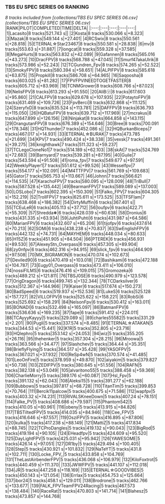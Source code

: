 ### TBS EU SPEC SERIES 06 RANKING
*8 tracks included from [collections/TBS EU SPEC SERIES 06.csv](collections/TBS EU SPEC SERIES 06.csv)*
|RANK|PILOT|COMPLETED|TIME|DELTA|
|:---:|:---|:---:|:---|---:|
|1|Lacasito|8 tracks|521.743 s||
|2|Kosta|8 tracks|530.066 s|+8.323|
|3|Mazak|8 tracks|549.144 s|+27.401|
|4|RCSwix|8 tracks|550.561 s|+28.818|
|5|ETERNAL☆Star23467|8 tracks|550.581 s|+28.838|
|6|mv|8 tracks|553.63 s|+31.887|
|7|longcat|8 tracks|559.328 s|+37.585|
|8|MegaHurts|8 tracks|563.832 s|+42.089|
|9|Gafannen|8 tracks|565.016 s|+43.273|
|10|DracFPV|8 tracks|568.788 s|+47.045|
|11|Smurf47akaUlrik|8 tracks|573.986 s|+52.243|
|12|TCGundren_Fpv|8 tracks|574.265 s|+52.522|
|13|SmokyFPV|8 tracks|580.394 s|+58.651|
|14|ALPIFPV|8 tracks|585.618 s|+63.875|
|15|Propkill|8 tracks|586.708 s|+64.965|
|16|Saqoosha|8 tracks|603.025 s|+81.282|
|17|FPVFPVINEEDTOGETFASTER|8 tracks|605.712 s|+83.969|
|18|TCNMGrower|8 tracks|608.766 s|+87.023|
|19|NelisFPV|8 tracks|613.293 s|+91.550|
|20|AliB㋡|8 tracks|617.603 s|+95.860|
|21|CALFPV|8 tracks|629.678 s|+107.935|
|22|PotaytoFPV|8 tracks|631.469 s|+109.726|
|23|FpvBerci|8 tracks|632.868 s|+111.125|
|24|SzeryfxD|8 tracks|635.524 s|+113.781|
|25|DAFFPV|8 tracks|636.793 s|+115.050|
|26|HQBatuFPV|8 tracks|639.712 s|+117.969|
|27|mcrakus|8 tracks|647.899 s|+126.156|
|28|Ninjakat|8 tracks|664.858 s|+143.115|
|29|OrangutanFPV|8 tracks|676.389 s|+154.646|
|30|Bree|8 tracks|700.091 s|+178.348|
|31|HQThunder|7 tracks|452.086 s||
|32|HQBurkanBiceps|7 tracks|467.017 s|+14.931|
|33|ETERNAL☆BURAK|7 tracks|473.785 s|+21.699|
|34|KPV|7 tracks|490.424 s|+38.338|
|35|vexsk|7 tracks|491.361 s|+39.275|
|36|knighthawk|7 tracks|511.323 s|+59.237|
|37|TCLegoCloneNo1|7 tracks|514.189 s|+62.103|
|38|skAt|7 tracks|524.769 s|+72.683|
|39|Barnyard|7 tracks|539.281 s|+87.195|
|40|Guile|7 tracks|543.594 s|+91.508|
|41|roma_fpv|7 tracks|549.677 s|+97.591|
|42|WeeklyPlayer1|7 tracks|551.612 s|+99.526|
|43|Wesselfpv|7 tracks|554.177 s|+102.091|
|44|M4TTFPV|7 tracks|561.769 s|+109.683|
|45|Gator|7 tracks|565.753 s|+113.667|
|46|Johnn|7 tracks|566.621 s|+114.535|
|47|KarachoFPV|7 tracks|580.095 s|+128.009|
|48|TriBull|7 tracks|587.528 s|+135.442|
|49|BearmanFPV|7 tracks|589.089 s|+137.003|
|50|LOSLobo|7 tracks|602.395 s|+150.309|
|51|Falko_FPV|7 tracks|604.305 s|+152.219|
|52|TrollFPV|7 tracks|625.611 s|+173.525|
|53|TFSFlam|7 tracks|638.468 s|+186.382|
|54|DirtyMuffin|6 tracks|367.401 s||
|55|TCEuLeR|6 tracks|405.113 s|+37.712|
|56|loufpv|6 tracks|422.71 s|+55.309|
|57|Shredda❅|6 tracks|428.039 s|+60.638|
|58|Dronius|6 tracks|431.335 s|+63.934|
|59|JuhtiPuhti|6 tracks|431.987 s|+64.586|
|60|MarianFPV|6 tracks|432.607 s|+65.206|
|61|tijofpv|6 tracks|437.614 s|+70.213|
|62|SOMi|6 tracks|438.238 s|+70.837|
|63|SwEnglishFPV|6 tracks|442.132 s|+74.731|
|64|MAYHEM|6 tracks|448.034 s|+80.633|
|65|H15Z|6 tracks|451.905 s|+84.504|
|66|PTEREK|6 tracks|456.931 s|+89.530|
|67|AlexeyStn_Overpass|6 tracks|457.305 s|+89.904|
|68|zy0nfpv|6 tracks|462.316 s|+94.915|
|69|slick_fpv|6 tracks|464.909 s|+97.508|
|70|MX_BIGRAMON|6 tracks|470.074 s|+102.673|
|71|Deviled90|6 tracks|470.419 s|+103.018|
|72|Bashikami|6 tracks|472.188 s|+104.787|
|73|Eugy01_Overpass|6 tracks|473.411 s|+106.010|
|74|nossiFILMS|6 tracks|476.416 s|+109.015|
|75|Gromozeka|6 tracks|489.212 s|+121.811|
|76|TBSJ0SE|6 tracks|490.979 s|+123.578|
|77|OrigDragon|6 tracks|499.745 s|+132.344|
|78|TCDarksilver|6 tracks|512.367 s|+144.966|
|79|Kaiser|6 tracks|517.674 s|+150.273|
|80|BadSpeed|6 tracks|519.937 s|+152.536|
|81|LukeS|6 tracks|525.128 s|+157.727|
|82|VILLOFPV|6 tracks|525.622 s|+158.221|
|83|RobSi|6 tracks|525.692 s|+158.291|
|84|NelsonFpv|6 tracks|530.412 s|+163.011|
|85|BONADI|6 tracks|532.498 s|+165.097|
|86|BatmanFPV|6 tracks|536.636 s|+169.235|
|87|fape|6 tracks|591.412 s|+224.011|
|88|TCAyyyKayyy|5 tracks|329.089 s||
|89|charles55582|5 tracks|331.29 s|+2.201|
|90|Pugli|5 tracks|337.574 s|+8.485|
|91|ETERNAL☆ATAKAN|5 tracks|344.53 s|+15.441|
|92|K1R|5 tracks|352.805 s|+23.716|
|93|HQlephro|5 tracks|353.142 s|+24.053|
|94|wiz|5 tracks|355.205 s|+26.116|
|95|thehenker|5 tracks|357.304 s|+28.215|
|96|Mroowa|5 tracks|363.566 s|+34.477|
|97|Slashchev|5 tracks|364.44 s|+35.351|
|98|BrieflyFlying|5 tracks|364.517 s|+35.428|
|99|YASOFPV|5 tracks|367.021 s|+37.932|
|100|ReSp4wN|5 tracks|370.574 s|+41.485|
|101|LeoOnFire|5 tracks|378.959 s|+49.870|
|102|aiyakim|5 tracks|379.827 s|+50.738|
|103|ZEDIFPV|5 tracks|380.645 s|+51.556|
|104|RAFN|5 tracks|382.138 s|+53.049|
|105|alvaritono55|5 tracks|388.458 s|+59.369|
|106|CharlieMorry|5 tracks|389.176 s|+60.087|
|107|Hsl_Fpv|5 tracks|391.132 s|+62.043|
|108|Aleksi15|5 tracks|391.277 s|+62.188|
|109|Bubbows|5 tracks|397.817 s|+68.728|
|110|TitanTim|5 tracks|399.853 s|+70.764|
|111|Bercik11palcow|5 tracks|400.675 s|+71.586|
|112|wapfpv|5 tracks|403.32 s|+74.231|
|113|RIVALSKneeDown|5 tracks|407.24 s|+78.151|
|114|Falke_PV|5 tracks|408.686 s|+79.597|
|115|Phantom542|5 tracks|410.05 s|+80.961|
|116|obeny|5 tracks|413.915 s|+84.826|
|117|TBSTiltedFPV|5 tracks|414.035 s|+84.946|
|118|Cee_FPV|5 tracks|416.646 s|+87.557|
|119|OsziFPV|5 tracks|416.895 s|+87.806|
|120|kulka|5 tracks|417.238 s|+88.149|
|121|MattiZ|5 tracks|417.834 s|+88.745|
|122|TCProDangles|5 tracks|419.132 s|+90.043|
|123|BigRod|5 tracks|419.194 s|+90.105|
|124|EHeadfpv|5 tracks|424.609 s|+95.520|
|125|DayLightFPV|5 tracks|425.031 s|+95.942|
|126|YAWESOME|5 tracks|426.14 s|+97.051|
|127|DR1by|5 tracks|429.494 s|+100.405|
|128|Step|5 tracks|430.921 s|+101.832|
|129|NaTeYT|5 tracks|431.8 s|+102.711|
|130|Locke_FPV_|5 tracks|433.858 s|+104.769|
|131|TheLastAirbenderFPV|5 tracks|436.068 s|+106.979|
|132|KiloFoxtrot|5 tracks|440.459 s|+111.370|
|133|JWWFPV|5 tracks|441.107 s|+112.018|
|134|JR|5 tracks|447.258 s|+118.169|
|135|ETERNAL☆GOODVIBES|5 tracks|450.143 s|+121.054|
|136|Errlax|5 tracks|454.753 s|+125.664|
|137|ibor24|5 tracks|458.1 s|+129.011|
|138|Brodrone|5 tracks|462.766 s|+133.677|
|139|FALK_FPVTeamFPV24Racing|5 tracks|467.573 s|+138.484|
|140|RaceRat|5 tracks|470.803 s|+141.714|
|141|Blahesz|5 tracks|473.857 s|+144.768|

